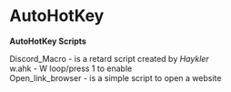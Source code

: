 # AutoHotKey
<b>AutoHotKey Scripts</b>

Discord_Macro - is a retard script created by <i>Haykler</i> </br>
w.ahk - W loop/press 1 to enable</br>
Open_link_browser - is a simple script to open a website


